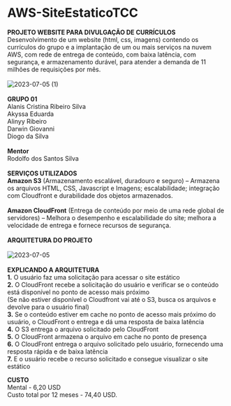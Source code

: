 # AWS-SiteEstaticoTCC

**PROJETO WEBSITE PARA DIVULGAÇÃO DE CURRÍCULOS** <br>
Desenvolvimento de um website (html, css, imagens) contendo os currículos do grupo e a implantação de um ou mais serviços na nuvem AWS, com rede de entrega de conteúdo, com baixa latência, com segurança, e armazenamento durável, para atender a demanda de 11 milhões de requisições por mês.<br>
<br>
![2023-07-05 (1)](https://github.com/alanisribeiro/AWS-SiteEstaticoTCC/assets/126534588/81f57dd4-2362-4104-9e22-6d8cf1dae261)<br>
<br>
**GRUPO 01**<br>
Alanis Cristina Ribeiro Silva<br>
Akyssa Eduarda<br>
Alinyy Ribeiro<br>
Darwin Giovanni<br>
Diogo da Silva<br>
<br>
**Mentor**<br>
Rodolfo dos Santos Silva<br>
<br>
**SERVIÇOS UTILIZADOS**<br>
**Amazon S3** (Armazenamento escalável, duradouro e seguro) – Armazena os arquivos HTML, CSS, Javascript e Imagens; escalabilidade; integração com Cloudfront e durabilidade dos objetos armazenados.<br>
<br>
**Amazon CloudFront** (Entrega de conteúdo por meio de uma rede global de servidores) – Melhora o desempenho e escalabilidade do site; melhora a velocidade de entrega e fornece recursos de segurança.<br>
<br>
**ARQUITETURA DO PROJETO**<br>
<br>
![2023-07-05](https://github.com/alanisribeiro/AWS-SiteEstaticoTCC/assets/126534588/f736358a-6477-43fe-946d-dca7b5908447)<br>
<br>
**EXPLICANDO A ARQUITETURA**<br>
**1.** O usuário faz uma solicitação para acessar o site estático<br>
**2.** O CloudFront recebe a solicitação do usuário e verificar se o conteúdo está disponível no ponto de acesso mais próximo<br>
(Se não estiver disponível o Cloudfront vai até o S3, busca os arquivos e devolve para o usuário final)<br>
**3.** Se o conteúdo estiver em cache no ponto de acesso mais próximo do usuário, o CloudFront o entrega e dá uma resposta de baixa latência<br>
**4.** O S3 entrega o arquivo solicitado pelo CloudFront<br>
**5.** O CloudFront armazena o arquivo em cache no ponto de presença<br>
**6.** O CloudFront entrega o arquivo solicitado pelo usuário, fornecendo uma resposta rápida e de baixa latência<br>
**7.** E o usuário recebe o recurso solicitado e consegue visualizar o site estático


**CUSTO**<br>
Mental - 6,20 USD<br>
Custo total por 12 meses - 74,40 USD.




